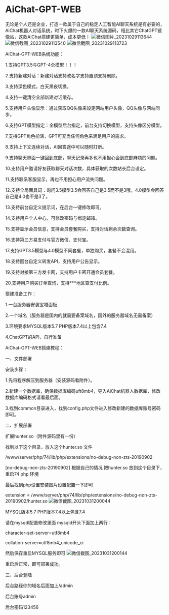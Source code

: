 # AiChat-GPT-WEB
无论是个人还是企业，打造一款属于自己的稳定人工智能AI聊天系统是有必要的，AiChat机器人对话系统，时下火爆的一款AI聊天系统源码，相比其它ChatGPT镜像站，这款AiChat搭建更简单，成本更低！
![微信图片_20231029113644](https://github.com/YangZong934/AiChat-GPT-WEB/assets/145942471/9c9c98fd-aa0d-4fdb-bc47-f56780dab971)
![微信截图_20231029113540](https://github.com/YangZong934/AiChat-GPT-WEB/assets/145942471/d0322de7-94bb-4efb-87ff-6e086fdc97af)
![微信截图_20231029113723](https://github.com/YangZong934/AiChat-GPT-WEB/assets/145942471/0fbe0ac5-a881-4b06-9b95-157818be2189)

AiChat-GPT-WEB系统功能：

1.支持GPT3.5与GPT-4全模型！！！

2.支持新建对话：新建对话支持改名字支持置顶支持删除。

3.支持深色模式，白天黑夜切换。

4.支持一键清空全部新建对话缓存。

5.支持用户头像显示：通过获取QQ头像来设定网站用户头像，QQ头像与网站同步。

6.支持GPT模型指定：全模型后台指定，前台支持切换模型，支持头像区分模型。

7.支持GPT角色扮演，GPT可充当任何角色来满足用户的需求。

8.支持上下文连续对话，AI回答途中可以随时打断。

9.支持聊天界面一键回到底部，聊天记录再多也不用担心会到底部麻烦的问题。

10.支持用户邀请好友获取聊天对话次数，具体获取的次数站长后台设定。

11.支持联系客服显示，再也不用担心用户流失问题。

12.支持全局面具词：询问3.5模型3.5会回答自己是3.5而不是3哦，4.0模型会回答自己是4.0也不是3了。

13.支持前台自定义提示词，在后台一键修改即可。

14.支持用户个人中心，可修改密码与绑定邮箱。

15.支持显示会员信息，支持会员套餐购买，支持对话剩余次数查询。

16.支持第三方易支付与官方微信、支付宝。

17.支持GPT3.5模型与4.0模型不同套餐，单独购买，套餐不会混用。

18.支持回台自定义转发API，支持用户公告显示。

19.支持对接第三方发卡网，支持用户卡密开通会员套餐。

20.支持用户购买订单查询，支持***地区查支付比例。

搭建准备工作：

1.一台服务器安装宝塔面板

2.一个域名（服务器是国内的就需要备案域名，国外的服务器域名无需备案）

3.环境要求MYSQL版本5.7 PHP版本7.4以上包含7.4

4.ChatGPT的API，自行准备

AiChat-GPT-WEB搭建教程：

一、文件部署

安装步骤：

1.先将程序解压到服务器（安装源码看附件）。

2.新建一个数据库，确保数据库编码uft8mb4，导入AiChat机器人数据库，修改数据库编码格式请看最后面。

3.找到common目录进入，找到config.php文件进入修改新建的数据库账号密码即可。

二、扩展部署

扩展hunter.so（附件源码里有一份）

找到以下这个目录。放入这个hunter.so 文件

/www/server/php/74/lib/php/extensions/no-debug-non-zts-20190902

[no-debug-non-zts-20190902] 根据自己的情况 把hunter.so 放到这个目录下，重启74 php 环境

最后找到php设置安装图片设置配置一下即可

extension = /www/server/php/74/lib/php/extensions/no-debug-non-zts-20190902/hunter.so
![微信截图_20231031200044](https://github.com/YangZong934/AiChat-GPT-WEB/assets/145942471/9a82b30a-4b41-4f98-b82a-56628f74383a)

MYSQL版本5.7 PHP版本7.4以上包含7.4

请在mysqdl配置修改里面 mysqld开头下面加上两行：

character-set-server=utf8mb4

collation-server=utf8mb4_unicode_ci

然后保存重启MYSQL服务即可
![微信截图_20231031200144](https://github.com/YangZong934/AiChat-GPT-WEB/assets/145942471/050b1e6b-cf5c-4b88-a2e8-d4e515f0d197)

重启后正常，即可部署成功。

三、后台登陆

后台路径你的域名后面加上/admin

后台账号admin

后台密码123456

